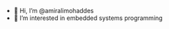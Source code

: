 - 👋 Hi, I’m @amiralimohaddes
- 👀 I’m interested in embedded systems programming


<!---
-🌱 I’m currently learning ...
- 💞️ I’m looking to collaborate on ...
- 📫 How to reach me ...
amiralimohaddes/amiralimohaddes is a ✨ special ✨ repository because its `README.md` (this file) appears on your GitHub profile.
You can click the Preview link to take a look at your changes.
--->
